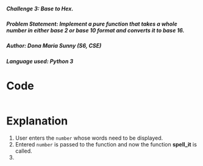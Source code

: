 ##### Challenge 3: Base to Hex.
##### Problem Statement: Implement a pure function that takes a whole number in either base 2 or base 10 format and converts it to base 16.
##### Author: Dona Maria Sunny (S6, CSE)
##### Language used: Python 3
# Code
```python

```
# Explanation
1. User enters the ```number``` whose words need to be displayed.
2. Entered ```number``` is passed to the function and now the function **spell_it** is called.
3. 
